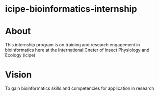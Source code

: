 # icipe-bioinformatics-internship
# About
This internship program is on training and research engagement in bioinformatics here at the International Cneter of Insect Physiology and Ecology (icipe)
# Vision
To gain bioinformatics skills and competencies for application in research
